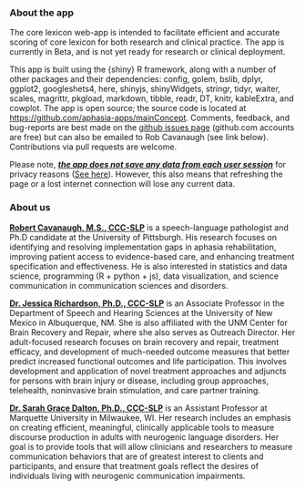 
### About the app

The core lexicon web-app is intended to facilitate efficient and accurate scoring of core lexicon for both research and clinical practice. The app is currently in Beta, and is not yet ready for research or clinical deployment. 

This app is built using the {shiny} R framework, along with a number of other packages and their dependencies: config, golem, bslib, dplyr, ggplot2, googleshets4, here, shinyjs, shinyWidgets, stringr, tidyr, waiter, scales, magrittr, pkgload, markdown, tibble, readr, DT, knitr, kableExtra, and cowplot. The app is open source; the source code is located at https://github.com/aphasia-apps/mainConcept. Comments, feedback, and bug-reports are best made on the [github issues page](https://github.com/aphasia-apps/mainConcept/issues) (github.com accounts are free) but can also be emailed to Rob Cavanaugh (see link below). Contributions via pull requests are welcome. 

Please note, <u>***the app does not save any data from each user session***</u> for privacy reasons (<a href="https://docs.rstudio.com/shinyapps.io/Storage.html" target="_blank">See here</a>). However, this also means that refreshing the page or a lost internet connection will lose any current data. 

 
### About us

[**Robert Cavanaugh, M.S., CCC-SLP**](https://robcavanaugh.com) is a speech-language pathologist and Ph.D candidate at the University of Pittsburgh. His research focuses on identifying and resolving implementation gaps in aphasia rehabilitation, improving patient access to evidence-based care, and enhancing treatment specification and effectiveness. He is also interested in statistics and data science, programming (R + python + js), data visualization, and science communication in communication sciences and disorders.

[**Dr. Jessica Richardson, Ph.D., CCC-SLP**](https://shs.unm.edu/people/faculty/jessica-richardson.html) is an Associate Professor in the Department of Speech and Hearing Sciences at the University of New Mexico in Albuquerque, NM. She is also affiliated with the UNM Center for Brain Recovery and Repair, where she also serves as Outreach Director. Her adult-focused research focuses on brain recovery and repair, treatment efficacy, and development of much-needed outcome measures that better predict increased functional outcomes and life participation. This involves development and application of novel treatment approaches and adjuncts for persons with brain injury or disease, including group approaches, telehealth, noninvasive brain stimulation, and care partner training. 


[**Dr. Sarah Grace Dalton, Ph.D., CCC-SLP**](https://www.marquette.edu/speech-pathology-audiology/directory/sarah-grace-dalton.php) is an Assistant Professor at Marquette University in Milwaukee, WI. Her research includes an emphasis on creating efficient, meaningful, clinically applicable tools to measure discourse production in adults with neurogenic language disorders. Her goal is to provide tools that will allow clinicians and researchers to measure communication behaviors that are of greatest interest to clients and participants, and ensure that treatment goals reflect the desires of individuals living with neurogenic communication impairments.

